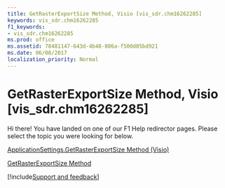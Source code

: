 ```yaml
---
title: GetRasterExportSize Method, Visio [vis_sdr.chm16262285]
keywords: vis_sdr.chm16262285
f1_keywords:
- vis_sdr.chm16262285
ms.prod: office
ms.assetid: 78481147-643d-4b48-806a-f500d05bd921
ms.date: 06/08/2017
localization_priority: Normal
---
```



# GetRasterExportSize Method, Visio [vis_sdr.chm16262285]

Hi there! You have landed on one of our F1 Help redirector pages. Please select the topic you were looking for below.

[ApplicationSettings.GetRasterExportSize Method (Visio)](http://msdn.microsoft.com/library/70591d2c-ac80-5637-996e-3ebef6be0c51%28Office.15%29.aspx)

[GetRasterExportSize Method](http://msdn.microsoft.com/library/c1940edf-fbbd-d74d-7720-3eff902ea18a%28Office.15%29.aspx)

[!include[Support and feedback](~/includes/feedback-boilerplate.md)]